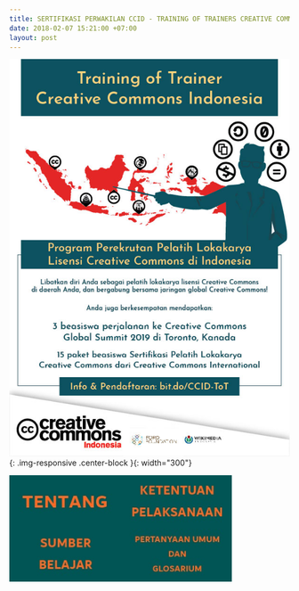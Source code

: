 ```yaml
---
title: SERTIFIKASI PERWAKILAN CCID - TRAINING OF TRAINERS CREATIVE COMMONS INDONESIA
date: 2018-02-07 15:21:00 +07:00
layout: post
---
```


![ToT-17012018-01.jpg](/uploads/ToT-17012018-01.jpg){: .img-responsive .center-block }{: width="300"}

<a href="tentang-training-of-trainers-creative-commons-indonesia/"><img style="float: left;" src="/uploads/Tentang%202.jpg" class="img-responsive" width="200"><a href="creativecommons.or.id/ketentuan-pelaksanaan-training-of-trainers-creative-commons-indonesia/"><img style="float: left;" src="/uploads/Ketentuan%20Pelaksanaan.jpg" class="img-responsive" width="200"><a href="creativecommons.or.id/sumber-belajar/"><img style="float: left;" src="/uploads/Sumber%20Belajar.jpg" class="img-responsive" width="200"><a href="creativecommons.or.id/pertanyaan-umum-dan-glosarium/"><img style="float: left;" src="/uploads/Pertanyaan%20Umum%20dan%20Glosarium.jpg" class="img-responsive" width="200">

